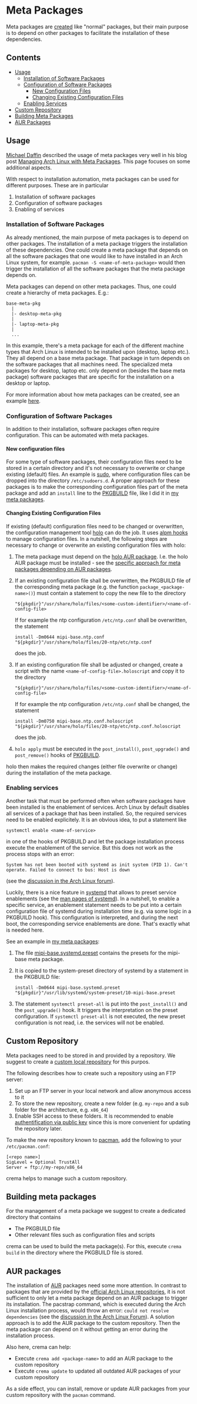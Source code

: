 # Meta Packages

Meta packages are [created](https://wiki.archlinux.org/index.php/Creating_packages) like "normal" packages, but their main purpose is to depend on other packages to facilitate the installation of these dependencies.

## Contents

* [Usage](#usage)
  - [Installation of Software Packages](#inst)
  - [Configuration of Software Packages](#config)
    - [New Configuration Files](#config-new)
    - [Changing Existing Configuration Files](#config-change)
  - [Enabling Services](#services)
* [Custom Repository](#repo)
* [Building Meta Packages](#build)
* [AUR Packages](#aur)

## <a name="usage"></a>Usage

[Michael Daffin](https://github.com/mdaffin) described the usage of meta packages very well in his blog post [Managing Arch Linux with Meta Packages](https://disconnected.systems/blog/archlinux-meta-packages/). This page focuses on some additional aspects.

With respect to installation automation, meta packages can be used for different purposes. These are in particular

1. Installation of software packages
1. Configuration of software packages
1. Enabling of services

### <a name="inst"></a>Installation of Software Packages

As already mentioned, the main purpose of meta packages is to depend on other packages. The installation of a meta package triggers the installation of these dependencies. One could create a meta package that depends on all the software packages that one would like to have installed in an Arch Linux system, for example. `pacman -S <name-of-meta-package>` would then trigger the installation of all the software packages that the meta package depends on.

Meta packages can depend on other meta packages. Thus, one could create a hierarchy of meta packages. E.g.:

    base-meta-pkg
      |
      |- desktop-meta-pkg
      |
      |- laptop-meta-pkg
      |
      ...

In this example, there's a meta package for each of the different machine types that Arch Linux is intended to be installed upon (desktop, laptop etc.). They all depend on a base meta package. That package in turn depends on the software packages that all machines need. The specialized meta packages for desktop, laptop etc. only depend on (besides the base meta package) software packages that are specific for the installation on a desktop or laptop.

For more information about how meta packages can be created, see an example [here](https://github.com/mipimipi/metapkg/blob/master/PKGBUILD).

### <a name="config"></a>Configuration of Software Packages

In addition to their installation, software packages often require configuration. This can be automated with meta packages.

#### <a name="config-new"></a>New configuration files

For some type of software packages, their configuration files need to be stored in a certain directory and it's not necessary to overwrite or change existing (default) files. An example is [sudo](https://wiki.archlinux.org/index.php/Sudo), where configuration files can be dropped into the directory `/etc/sudoers.d`. A proper approach for these packages is to make the corresponding configuration files part of the meta package and add an `install` line to the [PKGBUILD](https://wiki.archlinux.org/index.php/PKGBUILD) file, like I did it in [my meta packages](https://github.com/mipimipi/metapkg).  

#### <a name="config-change"></a>Changing Existing Configuration Files

If existing (default) configuration files need to be changed or overwritten, the configuration management tool [holo](https://github.com/holocm/holo) can do the job. It uses [alpm hooks](https://www.archlinux.org/pacman/alpm-hooks.5.html) to manage configuration files. In a nutshell, the following steps are necessary to change or overwrite an existing configuration files with holo:

1. The meta package must depend on the [holo AUR package](https://aur.archlinux.org/packages/holo). I.e. the holo AUR package must be installed - see the [specific approach for meta packages depending on AUR packages](#aur).

1. If an existing configuration file shall be overwritten, the PKGBUILD file of the corresponding meta package (e.g. the function `package_<package-name>()`) must contain a statement to copy the new file to the directory

    `"${pkgdir}"/usr/share/holo/files/<some-custom-identifier>/<name-of-config-file>`
  
    If for example the ntp configuration `/etc/ntp.conf` shall be overwritten, the statement

    `install -Dm0644 mipi-base.ntp.conf "${pkgdir}"/usr/share/holo/files/20-ntp/etc/ntp.conf`
  
    does the job.

1. If an existing configuration file shall be adjusted or changed, create a script with the name `<name-of-config-file>.holoscript` and copy it to the directory

    `"${pkgdir}"/usr/share/holo/files/<some-custom-identifier>/<name-of-config-file>`
    
    If for example the ntp configuration `/etc/ntp.conf` shall be changed, the statement
    
    `install -Dm0750 mipi-base.ntp.conf.holoscript "${pkgdir}"/usr/share/holo/files/20-ntp/etc/ntp.conf.holoscript`
    
    does the job. 

1. `holo apply` must be executed in the `post_install()`, `post_upgrade()` and `post_remove()` hooks of [PKGBUILD](https://wiki.archlinux.org/index.php/PKGBUILD#install).  

holo then makes the required changes (either file overwrite or change) during the installation of the meta package.

### <a name="services"></a>Enabling services

Another task that must be performed often when software packages have been installed is the enablement of services. Arch Linux by default disables all services of a package that has been installed. So, the required services need to be enabled explicitely. It is an obvious idea, to put a statement like

 `systemctl enable <name-of-service>`
 
in one of the hooks of PKGBUILD and let the package installation process execute the enablement of the service. But this does not work as the process stops with an error:
 
 `System has not been booted with systemd as init system (PID 1). Can't operate. Failed to connect to bus: Host is down`
 
(see the [discussion in the Arch Linux forum](https://bbs.archlinux.org/viewtopic.php?id=241969)).

Luckily, there is a nice feature in [systemd](https://wiki.archlinux.org/index.php/Systemd) that allows to preset service enablements (see the [man pages of systemd](https://www.systutorials.com/docs/linux/man/5-systemd.preset/)). In a nutshell, to enable a specific service, an enablement statement needs to be put into a certain configuration file of systemd during installation time (e.g. via some logic in a PKGBUILD hook). This configuration is interpreted, and during the next boot, the corresponding service enablements are done. That's exactly what is needed here.

See an example in [my meta packages](https://github.com/mipimipi/metapkg):

1. The file [mipi-base.systemd.preset](https://github.com/mipimipi/alime/blob/master/pkg/mipi-base.systemd.preset) contains the presets for the mipi-base meta package.
1. It is copied to the system-preset directory of systemd by a statement in the PKGBUILD file:

    `install -Dm0644 mipi-base.systemd.preset "${pkgdir}"/usr/lib/systemd/system-preset/10-mipi-base.preset`

1. The statement `systemctl preset-all` is put into the `post_install()` and the `post_upgrade()` hook. It triggers the interpretation on the preset configuration. If `systemctl preset-all` is not executed, the new preset configuration is not read, i.e. the services will not be enabled.

## <a name="repo"></a>Custom Repository

Meta packages need to be stored in and provided by a repository. We suggest to create a [custom local repository](https://wiki.archlinux.org/index.php/Pacman/Tips_and_tricks#Custom_local_repository) for this purpos.

The following describes how to create such a repository using an FTP server:

1. Set up an FTP server in your local network and allow anonymous access to it
1. To store the new repository, create a new folder (e.g. `my-repo` and a sub folder for the architecture, e.g. `x86_64`)
1. Enable SSH access to these folders. It is recommended to enable [authentification via public key](https://wiki.archlinux.org/index.php/SSH_keys) since this is more convenient for updating the repository later.

To make the new repository known to [pacman](https://wiki.archlinux.org/index.php/Pacman), add the following to your `/etc/pacman.conf`:

    [<repo name>]
    SigLevel = Optional TrustAll
    Server = ftp://my-repo/x86_64

crema helps to manage such a custom repository.

## <a name="build"></a>Building meta packages

For the management of a meta package we suggest to create a dedicated directory that contains

* The PKGBUILD file
* Other relevant files such as configuration files and scripts

crema can be used to build the meta package(s). For this, execute `crema build` in the directory where the PKGBUILD file is stored.

## <a name="aur"></a>AUR packages

The installation of [AUR](https://aur.archlinux.org/) packages need some more attention. In contrast to packages that are provided by the [official Arch Linux repositories](https://wiki.archlinux.org/index.php/Official_repositories), it is not sufficient to only let a meta package depend on an AUR package to trigger its installation. The pacstrap command, which is executed during the Arch Linux installation process, would throw an error: `could not resolve dependencies` (see the [discussion in the Arch Linux Forum](https://bbs.archlinux.org/viewtopic.php?id=241682)). A solution approach is to add the AUR package to the custom repository. Then the meta package can depend on it without getting an error during the installation process.

Also here, crema can help:

* Execute `crema add <package-name>` to add an AUR package to the custom repository
* Execute `crema update` to updated all outdated AUR packages of your custom repository

As a side effect, you can install, remove or update AUR packages from your custom repository with the `pacman` command.
